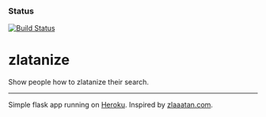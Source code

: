 ### Status

[![Build Status](https://travis-ci.org/fishi0x01/zlatanize.svg?branch=master)](https://travis-ci.org/fishi0x01/zlatanize)

# zlatanize 

Show people how to zlatanize their search.

---
Simple flask app running on [Heroku](https://www.heroku.com/).
Inspired by [zlaaatan.com](http://zlaaatan.com).
